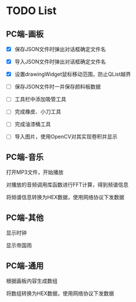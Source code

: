 # TODO List

## PC端-画板

- [x] 保存JSON文件时弹出对话框确定文件名

- [x] 导入JSON文件时弹出对话框确定文件名

- [x] 设置drawingWidget鼠标移动范围，防止QList越界

- [ ] 保存JSON文件时一并保存颜料板数据

- [ ] 工具栏中添加吸管工具

- [ ] 完成橡皮、小刀工具

- [ ] 完成油漆桶工具

- [ ] 导入图片，使用OpenCV对其实现卷积并显示

## PC端-音乐

打开MP3文件，开始播放

对播放的音频调用库函数进行FFT计算，得到频谱信息

将频谱信息转换为HEX数据，使用网络协议下发数据

## PC端-其他

显示时钟

显示帝国雨

## PC端-通用

根据画板内容生成数组

将数组转换为HEX数据，使用网络协议下发数据
